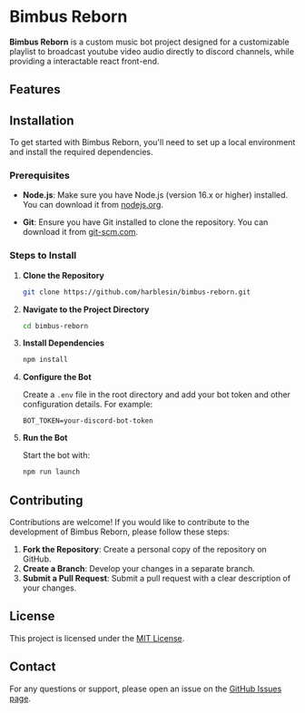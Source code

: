 
# Bimbus Reborn

**Bimbus Reborn** is a custom music bot project designed for a customizable playlist to broadcast youtube video audio directly to discord channels, while providing a interactable react front-end.

## Features


## Installation

To get started with Bimbus Reborn, you'll need to set up a local environment and install the required dependencies.

### Prerequisites

- **Node.js**: Make sure you have Node.js (version 16.x or higher) installed. You can download it from [nodejs.org](https://nodejs.org/).

- **Git**: Ensure you have Git installed to clone the repository. You can download it from [git-scm.com](https://git-scm.com/).

### Steps to Install

1. **Clone the Repository**

   ```bash
   git clone https://github.com/harblesin/bimbus-reborn.git
   ```

2. **Navigate to the Project Directory**

   ```bash
   cd bimbus-reborn
   ```

3. **Install Dependencies**

   ```bash
   npm install
   ```

4. **Configure the Bot**

   Create a `.env` file in the root directory and add your bot token and other configuration details. For example:

   ```plaintext
   BOT_TOKEN=your-discord-bot-token
   ```

5. **Run the Bot**

   Start the bot with:

   ```bash
   npm run launch
   ```

## Contributing

Contributions are welcome! If you would like to contribute to the development of Bimbus Reborn, please follow these steps:

1. **Fork the Repository**: Create a personal copy of the repository on GitHub.
2. **Create a Branch**: Develop your changes in a separate branch.
3. **Submit a Pull Request**: Submit a pull request with a clear description of your changes.

## License

This project is licensed under the [MIT License](LICENSE).

## Contact

For any questions or support, please open an issue on the [GitHub Issues page](https://github.com/harblesin/bimbus-reborn/issues).
